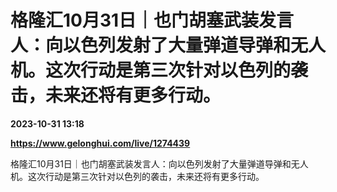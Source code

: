 # 格隆汇10月31日｜也门胡塞武装发言人：向以色列发射了大量弹道导弹和无人机。这次行动是第三次针对以色列的袭击，未来还将有更多行动。

**2023-10-31 13:18**

**https://www.gelonghui.com/live/1274439**

格隆汇10月31日｜也门胡塞武装发言人：向以色列发射了大量弹道导弹和无人机。这次行动是第三次针对以色列的袭击，未来还将有更多行动。
